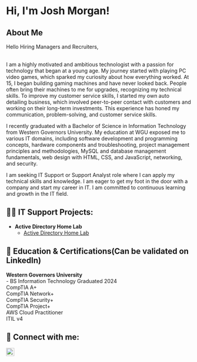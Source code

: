 <h1>Hi, I'm Josh Morgan! <br/>

<h2>About Me </h2>
Hello Hiring Managers and Recruiters,<br><br>



  I am a highly motivated and ambitious technologist with a passion for technology that began at a young age. My journey started with playing PC video games, which sparked my curiosity about how everything worked. At 15, I began building gaming machines and have never looked back. People often bring their machines to me for upgrades, recognizing my technical skills. To improve my customer service skills, I started my own auto detailing business, which involved peer-to-peer contact with customers and working on their long-term investments. This experience has honed my communication, problem-solving, and customer service skills.

  I recently graduated with a Bachelor of Science in Information Technology from Western Governors University. My education at WGU exposed me to various IT domains, including software development and programming concepts, hardware components and troubleshooting, project management principles and methodologies, MySQL and database management fundamentals, web design with HTML, CSS, and JavaScript, networking, and security.

  I am seeking IT Support or Support Analyst role where I can apply my technical skills and knowledge. I am eager to get my foot in the door with a company and start my career in IT. I am committed to continuous learning and growth in the IT field.


<h2>👨‍💻 IT Support Projects:</h2>

- <b>Active Directory Home Lab</b>
  - [Active Directory Home Lab](https://medium.com/@joshcoolblue89/active-directory-personal-home-lab-with-powershell-f9bc509f18de)

  

<h2> 📖 Education & Certifications(Can be validated on LinkedIn)</h2>
<b>Western Governors University</b><br>
- BS Information Technology Graduated 2024
 <br>CompTIA A+
 <br>CompTIA Network+
<br>CompTIA Security+
 <br>CompTIA Project+
 <br>AWS Cloud Practitioner
 <br>ITIL v4


<h2> 🤳 Connect with me:</h2>

[<img align="left" alt="JoshMorgan | LinkedIn" width="22px" src="https://cdn1.iconfinder.com/data/icons/logotypes/32/circle-linkedin-512.png" />][linkedin]


[linkedin]: https://www.linkedin.com/in/josh-morgan89/]


